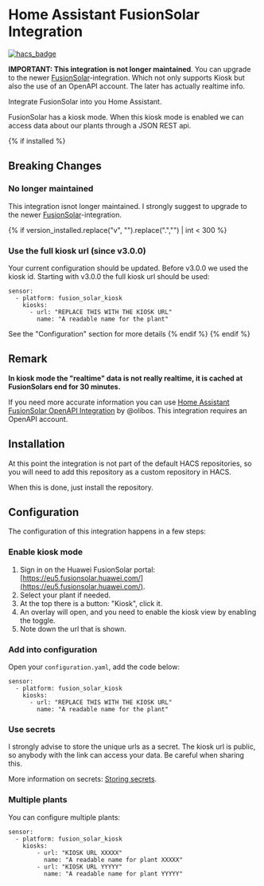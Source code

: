 # Home Assistant FusionSolar Integration

[![hacs_badge](https://img.shields.io/badge/HACS-Custom-orange.svg)](https://github.com/custom-components/hacs)

**IMPORTANT: This integration is not longer maintained**. You can upgrade to the newer [FusionSolar](https://github.com/tijsverkoyen/HomeAssistant-FusionSolar)-integration. 
Which not only supports Kiosk but also the use of an OpenAPI account. The later has actually realtime info.

Integrate FusionSolar into you Home Assistant.

FusionSolar has a kiosk mode. When this kiosk mode is enabled we can access 
data about our plants through a JSON REST api.

{% if installed %}
## Breaking Changes

### No longer maintained
This integration isnot longer maintained. I strongly suggest to upgrade to the newer [FusionSolar](https://github.com/tijsverkoyen/HomeAssistant-FusionSolar)-integration. 

{% if version_installed.replace("v", "").replace(".","") | int < 300  %}
### Use the full kiosk url (since v3.0.0)
Your current configuration should be updated. Before v3.0.0 we used the kiosk id. 
Starting with v3.0.0 the full kiosk url should be used:

    sensor:
      - platform: fusion_solar_kiosk
        kiosks:
          - url: "REPLACE THIS WITH THE KIOSK URL"
            name: "A readable name for the plant"

See the "Configuration" section for more details
{% endif %}
{% endif %}

## Remark
**In kiosk mode the "realtime" data is not really realtime, it is cached at FusionSolars end for 30 minutes.**

If you need more accurate information you can use [Home Assistant FusionSolar OpenAPI Integration](https://github.com/olibos/Home-Assistant-FusionSolar-OpenApi/) by @olibos. This integration requires an OpenAPI account.

## Installation
At this point the integration is not part of the default HACS repositories, so
you will need to add this repository as a custom repository in HACS.

When this is done, just install the repository.


## Configuration

The configuration of this integration happens in a few steps:

### Enable kiosk mode
1. Sign in on the Huawei FusionSolar portal: [https://eu5.fusionsolar.huawei.com/](https://eu5.fusionsolar.huawei.com/).
2. Select your plant if needed.
2. At the top there is a button: "Kiosk", click it.
3. An overlay will open, and you need to enable the kiosk view by enabling the toggle.
4. Note down the url that is shown.

### Add into configuration
Open your `configuration.yaml`, add the code below:

    sensor:
      - platform: fusion_solar_kiosk
        kiosks:
          - url: "REPLACE THIS WITH THE KIOSK URL"
            name: "A readable name for the plant"

### Use secrets
I strongly advise to store the unique urls as a secret. The kiosk url is public, 
so anybody with the link can access your data. Be careful when sharing this.

More information on secrets: [Storing secrets](https://www.home-assistant.io/docs/configuration/secrets/).

### Multiple plants
You can configure multiple plants:

    sensor:
      - platform: fusion_solar_kiosk
        kiosks:
            - url: "KIOSK URL XXXXX"
              name: "A readable name for plant XXXXX"
            - url: "KIOSK URL YYYYY"
              name: "A readable name for plant YYYYY"
